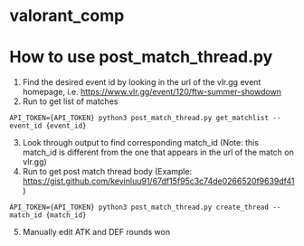 # valorant_comp

# How to use post_match_thread.py

1. Find the desired event id by looking in the url of the vlr.gg event homepage, i.e. https://www.vlr.gg/event/120/ftw-summer-showdown
2. Run to get list of matches
```
API_TOKEN={API_TOKEN} python3 post_match_thread.py get_matchlist --event_id {event_id}
```
3. Look through output to find corresponding match_id (Note: this match_id is different from the one that appears in the url of the match on vlr.gg)
4. Run to get post match thread body (Example: https://gist.github.com/kevinluu91/67df15f95c3c74de0266520f9639df41)
```
API_TOKEN={API_TOKEN} python3 post_match_thread.py create_thread --match_id {match_id}
```
5. Manually edit ATK and DEF rounds won
